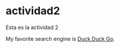 # actividad2
Esta es la actividad 2

My favorite search engine is [Duck Duck Go](https://duckduckgo.com).
